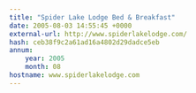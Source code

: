 ```yaml
---
title: "Spider Lake Lodge Bed & Breakfast"
date: 2005-08-03 14:55:45 +0000
external-url: http://www.spiderlakelodge.com/
hash: ceb38f9c2a61ad16a4802d29dadce5eb
annum:
    year: 2005
    month: 08
hostname: www.spiderlakelodge.com
---
```



